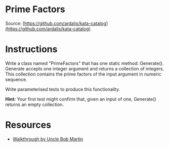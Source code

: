 Prime Factors
============
Source: [https://github.com/ardalis/kata-catalog](https://github.com/ardalis/kata-catalog)

# Instructions #

Write a class named "PrimeFactors" that has one static method: Generate(). Generate accepts one integer argument and returns a collection of integers. This collection contains the prime factors  of the input argument in numeric sequence.

Write parameterised tests to produce this functionality.

**Hint:** Your first test might confirm that, given an input of one, Generate() returns an empty collection.

# Resources #
- [Walkthrough by Uncle Bob Martin](http://butunclebob.com/ArticleS.UncleBob.ThePrimeFactorsKata)
